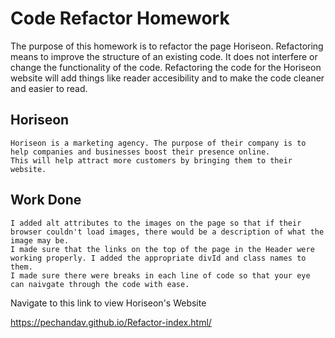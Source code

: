 # Code Refactor Homework
The purpose of this homework is to refactor the page Horiseon.
Refactoring means to improve the structure of an existing code. It does not interfere or change the functionality of the code.
Refactoring the code for the Horiseon website will add things like reader accesibility and to make the code cleaner and easier to read.

## Horiseon
```
Horiseon is a marketing agency. The purpose of their company is to help companies and businesses boost their presence online. 
This will help attract more customers by bringing them to their website.
```
## Work Done
```
I added alt attributes to the images on the page so that if their browser couldn't load images, there would be a description of what the image may be.
I made sure that the links on the top of the page in the Header were working properly. I added the appropriate divId and class names to them.
I made sure there were breaks in each line of code so that your eye can naivgate through the code with ease.
```
Navigate to this link to view Horiseon's Website

https://pechandav.github.io/Refactor-index.html/
